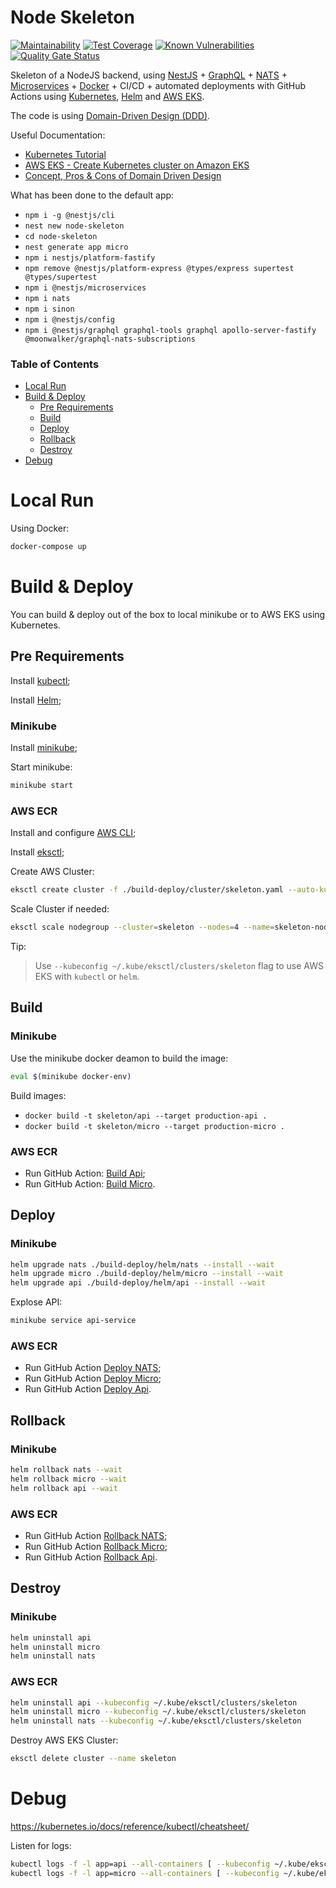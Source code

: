 # Node Skeleton

[![Maintainability](https://api.codeclimate.com/v1/badges/501d3320c5b7215676e3/maintainability)](https://codeclimate.com/github/greg-md/node-skeleton/maintainability)
[![Test Coverage](https://api.codeclimate.com/v1/badges/501d3320c5b7215676e3/test_coverage)](https://codeclimate.com/github/greg-md/node-skeleton/test_coverage)
[![Known Vulnerabilities](https://snyk.io/test/github/greg-md/node-skeleton/badge.svg?targetFile=package.json)](https://snyk.io/test/github/greg-md/node-skeleton?targetFile=package.json)
[![Quality Gate Status](https://sonarcloud.io/api/project_badges/measure?project=greg-md_node-skeleton&metric=alert_status)](https://sonarcloud.io/dashboard?id=greg-md_node-skeleton)

Skeleton of a NodeJS backend, using
[NestJS](https://nestjs.com/) +
[GraphQL](https://docs.nestjs.com/graphql/quick-start) +
[NATS](https://docs.nestjs.com/microservices/nats) +
[Microservices](https://docs.nestjs.com/microservices/basics) +
[Docker](https://www.docker.com/) +
CI/CD +
automated deployments with GitHub Actions using
[Kubernetes](https://kubernetes.io/),
[Helm](https://helm.sh/) and
[AWS EKS](https://aws.amazon.com/eks/).

The code is using [Domain-Driven Design (DDD)](https://thedomaindrivendesign.io/).

Useful Documentation:
- [Kubernetes Tutorial](https://youtu.be/X48VuDVv0do)
- [AWS EKS - Create Kubernetes cluster on Amazon EKS](https://youtu.be/p6xDCz00TxU)
- [Concept, Pros & Cons of Domain Driven Design](https://www.optimistikinfo.com/blogs/domain-driven-design)

What has been done to the default app:
- `npm i -g @nestjs/cli`
- `nest new node-skeleton`
- `cd node-skeleton`
- `nest generate app micro`
- `npm i nestjs/platform-fastify`
- `npm remove @nestjs/platform-express @types/express supertest @types/supertest`
- `npm i @nestjs/microservices`
- `npm i nats`
- `npm i sinon`
- `npm i @nestjs/config`
- `npm i @nestjs/graphql graphql-tools graphql apollo-server-fastify @moonwalker/graphql-nats-subscriptions`

### Table of Contents

- [Local Run](#local-run)
- [Build & Deploy](#build--deploy)
    - [Pre Requirements](#pre-requirements)
    - [Build](#build)
    - [Deploy](#deploy)
    - [Rollback](#rollback)
    - [Destroy](#destroy)
- [Debug](#debug)

# Local Run

Using Docker:
```sh
docker-compose up
```

# Build & Deploy

You can build & deploy out of the box to local minikube or to AWS EKS using Kubernetes.

## Pre Requirements

Install [kubectl](https://kubernetes.io/docs/tasks/tools/install-kubectl/);

Install [Helm](https://helm.sh/);

### Minikube

Install [minikube](https://minikube.sigs.k8s.io/docs/start/);

Start minikube:
```sh
minikube start
```

### AWS ECR

Install and configure [AWS CLI](https://aws.amazon.com/cli/);

Install [eksctl](https://eksctl.io/);

Create AWS Cluster:
```sh
eksctl create cluster -f ./build-deploy/cluster/skeleton.yaml --auto-kubeconfig
```

Scale Cluster if needed:
```sh
eksctl scale nodegroup --cluster=skeleton --nodes=4 --name=skeleton-nodes
```

Tip:
> Use `--kubeconfig ~/.kube/eksctl/clusters/skeleton` flag to use AWS EKS with `kubectl` or `helm`.

## Build

### Minikube

Use the minikube docker deamon to build the image:
```bash
eval $(minikube docker-env)
```

Build images:
- `docker build -t skeleton/api --target production-api .`
- `docker build -t skeleton/micro --target production-micro .`


### AWS ECR

- Run GitHub Action: [Build Api](.github/workflows/build-api.yml);
- Run GitHub Action: [Build Micro](.github/workflows/build-micro.yml).

## Deploy

### Minikube

```sh
helm upgrade nats ./build-deploy/helm/nats --install --wait
helm upgrade micro ./build-deploy/helm/micro --install --wait
helm upgrade api ./build-deploy/helm/api --install --wait
```

Explose API:
```sh
minikube service api-service
```

### AWS ECR

- Run GitHub Action [Deploy NATS](.github/workflows/deploy-nats.yml);
- Run GitHub Action [Deploy Micro](.github/workflows/deploy-micro.yml);
- Run GitHub Action [Deploy Api](.github/workflows/deploy-api.yml).

## Rollback

### Minikube

```sh
helm rollback nats --wait
helm rollback micro --wait
helm rollback api --wait
```

### AWS ECR

- Run GitHub Action [Rollback NATS](.github/workflows/rollback-nats.yml);
- Run GitHub Action [Rollback Micro](.github/workflows/rollback-micro.yml);
- Run GitHub Action [Rollback Api](.github/workflows/rollback-api.yml).

## Destroy

### Minikube

```sh
helm uninstall api
helm uninstall micro
helm uninstall nats
```

### AWS ECR

```sh
helm uninstall api --kubeconfig ~/.kube/eksctl/clusters/skeleton
helm uninstall micro --kubeconfig ~/.kube/eksctl/clusters/skeleton
helm uninstall nats --kubeconfig ~/.kube/eksctl/clusters/skeleton
```

Destroy AWS EKS Cluster:
```sh
eksctl delete cluster --name skeleton
```

# Debug

https://kubernetes.io/docs/reference/kubectl/cheatsheet/

Listen for logs:
```bash
kubectl logs -f -l app=api --all-containers [ --kubeconfig ~/.kube/eksctl/clusters/skeleton ]
kubectl logs -f -l app=micro --all-containers [ --kubeconfig ~/.kube/eksctl/clusters/skeleton ]
```
